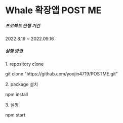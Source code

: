 <h1>Whale 확장앱 POST ME</h1>

<h5>프로젝트 진행 기간</h5>
2022.8.19 ~ 2022.09.16



<h5>실행 방법</h5>
<p>1. repository clone</p>
<p>git clone "https://github.com/yoojin4719/POSTME.git"
<p>2. package 설치 </p>
<p>npm install</p>
<p>3. 실행</p>
<p>npm start</p>


